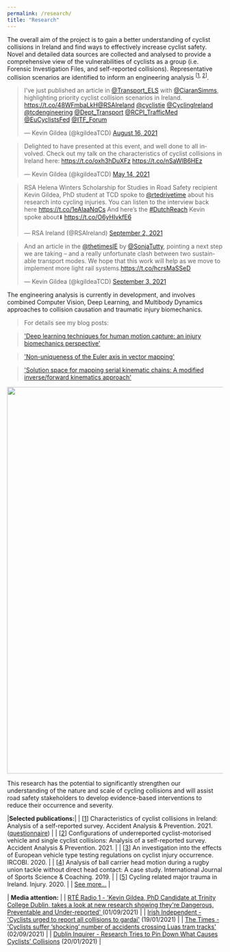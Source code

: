 ```yaml
---
permalink: /research/
title: "Research"
---
```



The overall aim of the project is to gain a better understanding of cyclist collisions in Ireland and find ways to effectively increase cyclist safety. Novel and detailed data sources are collected and analysed to provide a comprehensive view of the vulnerabilities of cyclists as a group (i.e. Forensic Investigation Files, and self-reported collisions). Representative collision scenarios are identified to inform an engineering analysis <sup>[<a href="https://www.sciencedirect.com/science/article/pii/S0001457520317681" target="_blank">1</a>, <a href="https://www.sciencedirect.com/science/article/pii/S0001457521002955" target="_blank">2</a>]</sup>.

<blockquote class="twitter-tweet"><p lang="en" dir="ltr">I&#39;ve just published an article in <a href="https://twitter.com/Transport_ELS?ref_src=twsrc%5Etfw">@Transport_ELS</a> with <a href="https://twitter.com/CiaranSimms?ref_src=twsrc%5Etfw">@CiaranSimms</a>, highlighting priority cyclist collision scenarios in Ireland. <a href="https://t.co/48WFmbaLkH">https://t.co/48WFmbaLkH</a><a href="https://twitter.com/RSAIreland?ref_src=twsrc%5Etfw">@RSAIreland</a> <a href="https://twitter.com/cyclistie?ref_src=twsrc%5Etfw">@cyclistie</a> <a href="https://twitter.com/CyclingIreland?ref_src=twsrc%5Etfw">@CyclingIreland</a> <a href="https://twitter.com/tcdengineering?ref_src=twsrc%5Etfw">@tcdengineering</a> <a href="https://twitter.com/Dept_Transport?ref_src=twsrc%5Etfw">@Dept_Transport</a> <a href="https://twitter.com/RCPI_TrafficMed?ref_src=twsrc%5Etfw">@RCPI_TrafficMed</a> <a href="https://twitter.com/EuCyclistsFed?ref_src=twsrc%5Etfw">@EuCyclistsFed</a> <a href="https://twitter.com/ITF_Forum?ref_src=twsrc%5Etfw">@ITF_Forum</a></p>&mdash; Kevin Gildea (@kgildeaTCD) <a href="https://twitter.com/kgildeaTCD/status/1427240209591283712?ref_src=twsrc%5Etfw">August 16, 2021</a></blockquote> <script async src="https://platform.twitter.com/widgets.js" charset="utf-8"></script>

<blockquote class="twitter-tweet"><p lang="en" dir="ltr">Delighted to have presented at this event, and well done to all involved. Check out my talk on the characteristics of cyclist collisions in Ireland here: <a href="https://t.co/oxh3hDuXFz">https://t.co/oxh3hDuXFz</a> <a href="https://t.co/nSaWlB6HEz">https://t.co/nSaWlB6HEz</a></p>&mdash; Kevin Gildea (@kgildeaTCD) <a href="https://twitter.com/kgildeaTCD/status/1393204482280919041?ref_src=twsrc%5Etfw">May 14, 2021</a></blockquote> <script async src="https://platform.twitter.com/widgets.js" charset="utf-8"></script>

<blockquote class="twitter-tweet"><p lang="en" dir="ltr">RSA Helena Winters Scholarship for Studies in Road Safety recipient Kevin Gildea, PhD student at TCD spoke to <a href="https://twitter.com/rtedrivetime?ref_src=twsrc%5Etfw">@rtedrivetime</a> about his research into cycling injuries. You can listen to the interview back here <a href="https://t.co/1eAlaaNqCs">https://t.co/1eAlaaNqCs</a> And here’s the <a href="https://twitter.com/hashtag/DutchReach?src=hash&amp;ref_src=twsrc%5Etfw">#DutchReach</a> Kevin spoke about⬇️ <a href="https://t.co/O6yHIvkfE6">https://t.co/O6yHIvkfE6</a></p>&mdash; RSA Ireland (@RSAIreland) <a href="https://twitter.com/RSAIreland/status/1433399770471616518?ref_src=twsrc%5Etfw">September 2, 2021</a></blockquote> <script async src="https://platform.twitter.com/widgets.js" charset="utf-8"></script>

<blockquote class="twitter-tweet"><p lang="en" dir="ltr">And an article in the <a href="https://twitter.com/thetimesIE?ref_src=twsrc%5Etfw">@thetimesIE</a> by <a href="https://twitter.com/SonjaTutty?ref_src=twsrc%5Etfw">@SonjaTutty</a>, pointing a next step we are taking – and a really unfortunate clash between two sustainable transport modes. We hope that this work will help as we move to implement more light rail systems.<a href="https://t.co/hcrsMaSSeD">https://t.co/hcrsMaSSeD</a></p>&mdash; Kevin Gildea (@kgildeaTCD) <a href="https://twitter.com/kgildeaTCD/status/1433716998928801796?ref_src=twsrc%5Etfw">September 3, 2021</a></blockquote> <script async src="https://platform.twitter.com/widgets.js" charset="utf-8"></script>


The engineering analysis is currently in development, and involves combined Computer Vision, Deep Learning, and Multibody Dynamics approaches to collision causation and traumatic injury biomechanics. 

> For details see my blog posts:

> <a href="https://kevgildea.github.io/blog/DL-MoCap/" target="_blank">'Deep learning techniques for human motion capture: an injury biomechanics perspective'</a>

> <a href="https://kevgildea.github.io/blog/Euler-Axis-Vector-Mapping/" target="_blank">'Non-uniqueness of the Euler axis in vector mapping'</a>

> <a href="https://kevgildea.github.io/blog/Kinematic-Chain-Mapping/" target="_blank">'Solution space for mapping serial kinematic chains: A modified inverse/forward kinematics approach'</a>


<p align="center">
  <img src="/assets/images/Research/pipeline.png" width="900">
</p>


This research has the potential to significantly strengthen our understanding of the nature and scale of cycling collisions and will assist road safety stakeholders to develop evidence-based interventions to reduce their occurrence and severity.


|**Selected publications:**|
| [<a href="https://www.sciencedirect.com/science/article/pii/S0001457520317681" target="_blank">1</a>] Characteristics of cyclist collisions in Ireland: Analysis of a self-reported survey. Accident Analysis & Prevention. 2021. (<a href="https://github.com/KevGildea/kevgildea.github.io/blob/master/assets/images/Research/Survey%20questionnaire.pdf" target="_blank">questionnaire</a>) |
| [<a href="https://www.sciencedirect.com/science/article/pii/S0001457521002955" target="_blank">2</a>] Configurations of underreported cyclist-motorised vehicle and single cyclist collisions: Analysis of a self-reported survey. Accident Analysis & Prevention. 2021. |
| [<a href="http://www.ircobi.org/wordpress/downloads/irc20-asia/pdf-files/2029a.pdf" target="_blank">3</a>] An investigation into the effects of European vehicle type testing regulations on cyclist injury occurrence. IRCOBI. 2020. |
| [<a href="https://journals.sagepub.com/doi/10.1177/1747954119833477" target="_blank">4</a>] Analysis of ball carrier head motion during a rugby union tackle without direct head contact: A case study. International Journal of Sports Science & Coaching. 2019. |
| [<a href="https://pubmed.ncbi.nlm.nih.gov/31784058/" target="_blank">5</a>] Cycling related major trauma in Ireland. Injury. 2020. |
| <a href="https://orcid.org/0000-0003-3802-0675" target="_blank">See more...</a> |

| **Media attention:** |
| <a href="https://www.rte.ie/radio/radio1/clips/22000147/" target="_blank">RTÉ Radio 1 - 'Kevin Gildea, PhD Candidate at Trinity College Dublin, takes a look at new research showing they're Dangerous, Preventable and Under-reported' </a> (01/09/2021) |
| <a href="https://www.independent.ie/irish-news/cyclists-urged-to-report-all-collisions-to-gardai-39983740.html" target="_blank">Irish Independent - 'Cyclists urged to report all collisions to gardaí'</a> (19/01/2021) |
| <a href="https://www.thetimes.co.uk/article/cyclists-suffer-shocking-number-of-accidents-crossing-luas-tram-tracks-cxn7nzfjb" target="_blank">The Times - 'Cyclists suffer ‘shocking’ number of accidents crossing Luas tram tracks' </a> (02/09/2021) |
| <a href="https://dublininquirer.com/2021/01/20/research-tries-to-pin-down-what-causes-cyclists-collisions" target="_blank">Dublin Inquirer - Research Tries to Pin Down What Causes Cyclists’ Collisions</a> (20/01/2021) |

